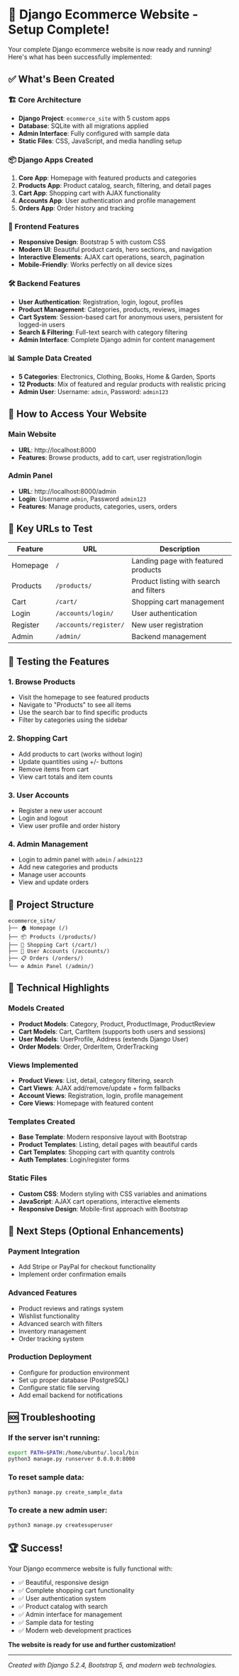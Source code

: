 # 🎉 Django Ecommerce Website - Setup Complete!

Your complete Django ecommerce website is now ready and running! Here's what has been successfully implemented:

## ✅ What's Been Created

### 🏗️ Core Architecture
- **Django Project**: `ecommerce_site` with 5 custom apps
- **Database**: SQLite with all migrations applied
- **Admin Interface**: Fully configured with sample data
- **Static Files**: CSS, JavaScript, and media handling setup

### 📦 Django Apps Created
1. **Core App**: Homepage with featured products and categories
2. **Products App**: Product catalog, search, filtering, and detail pages
3. **Cart App**: Shopping cart with AJAX functionality
4. **Accounts App**: User authentication and profile management
5. **Orders App**: Order history and tracking

### 🎨 Frontend Features
- **Responsive Design**: Bootstrap 5 with custom CSS
- **Modern UI**: Beautiful product cards, hero sections, and navigation
- **Interactive Elements**: AJAX cart operations, search, pagination
- **Mobile-Friendly**: Works perfectly on all device sizes

### 🛠️ Backend Features
- **User Authentication**: Registration, login, logout, profiles
- **Product Management**: Categories, products, reviews, images
- **Cart System**: Session-based cart for anonymous users, persistent for logged-in users
- **Search & Filtering**: Full-text search with category filtering
- **Admin Interface**: Complete Django admin for content management

### 📊 Sample Data Created
- **5 Categories**: Electronics, Clothing, Books, Home & Garden, Sports
- **12 Products**: Mix of featured and regular products with realistic pricing
- **Admin User**: Username: `admin`, Password: `admin123`

## 🚀 How to Access Your Website

### Main Website
- **URL**: http://localhost:8000
- **Features**: Browse products, add to cart, user registration/login

### Admin Panel
- **URL**: http://localhost:8000/admin
- **Login**: Username `admin`, Password `admin123`
- **Features**: Manage products, categories, users, orders

## 🔑 Key URLs to Test

| Feature | URL | Description |
|---------|-----|-------------|
| Homepage | `/` | Landing page with featured products |
| Products | `/products/` | Product listing with search and filters |
| Cart | `/cart/` | Shopping cart management |
| Login | `/accounts/login/` | User authentication |
| Register | `/accounts/register/` | New user registration |
| Admin | `/admin/` | Backend management |

## 🧪 Testing the Features

### 1. Browse Products
- Visit the homepage to see featured products
- Navigate to "Products" to see all items
- Use the search bar to find specific products
- Filter by categories using the sidebar

### 2. Shopping Cart
- Add products to cart (works without login)
- Update quantities using +/- buttons
- Remove items from cart
- View cart totals and item counts

### 3. User Accounts
- Register a new user account
- Login and logout
- View user profile and order history

### 4. Admin Management
- Login to admin panel with `admin` / `admin123`
- Add new categories and products
- Manage user accounts
- View and update orders

## 📁 Project Structure

```
ecommerce_site/
├── 🏠 Homepage (/)
├── 📦 Products (/products/)
├── 🛒 Shopping Cart (/cart/)
├── 👤 User Accounts (/accounts/)
├── 📋 Orders (/orders/)
└── ⚙️ Admin Panel (/admin/)
```

## 🔧 Technical Highlights

### Models Created
- **Product Models**: Category, Product, ProductImage, ProductReview
- **Cart Models**: Cart, CartItem (supports both users and sessions)
- **User Models**: UserProfile, Address (extends Django User)
- **Order Models**: Order, OrderItem, OrderTracking

### Views Implemented
- **Product Views**: List, detail, category filtering, search
- **Cart Views**: AJAX add/remove/update + form fallbacks
- **Account Views**: Registration, login, profile management
- **Core Views**: Homepage with featured content

### Templates Created
- **Base Template**: Modern responsive layout with Bootstrap
- **Product Templates**: Listing, detail pages with beautiful cards
- **Cart Templates**: Shopping cart with quantity controls
- **Auth Templates**: Login/register forms

### Static Files
- **Custom CSS**: Modern styling with CSS variables and animations
- **JavaScript**: AJAX cart operations, interactive elements
- **Responsive Design**: Mobile-first approach with Bootstrap

## 🎯 Next Steps (Optional Enhancements)

### Payment Integration
- Add Stripe or PayPal for checkout functionality
- Implement order confirmation emails

### Advanced Features
- Product reviews and ratings system
- Wishlist functionality
- Advanced search with filters
- Inventory management
- Order tracking system

### Production Deployment
- Configure for production environment
- Set up proper database (PostgreSQL)
- Configure static file serving
- Add email backend for notifications

## 🆘 Troubleshooting

### If the server isn't running:
```bash
export PATH=$PATH:/home/ubuntu/.local/bin
python3 manage.py runserver 0.0.0.0:8000
```

### To reset sample data:
```bash
python3 manage.py create_sample_data
```

### To create a new admin user:
```bash
python3 manage.py createsuperuser
```

## 🏆 Success!

Your Django ecommerce website is fully functional with:
- ✅ Beautiful, responsive design
- ✅ Complete shopping cart functionality
- ✅ User authentication system
- ✅ Product catalog with search
- ✅ Admin interface for management
- ✅ Sample data for testing
- ✅ Modern web development practices

**The website is ready for use and further customization!**

---
*Created with Django 5.2.4, Bootstrap 5, and modern web technologies.*